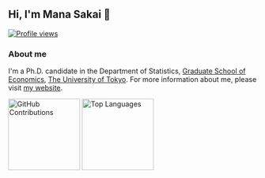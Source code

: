## Hi, I'm Mana Sakai 👋

<p align="left">
  <a href="https://github.com/manasakai">
    <img src="https://komarev.com/ghpvc/?username=manasakai" alt="Profile views" />
  </a>
</p>

### About me
I'm a Ph.D. candidate in the Department of Statistics, [Graduate School of Economics](https://www.e.u-tokyo.ac.jp/index-e.html), [The University of Tokyo](https://www.u-tokyo.ac.jp/en/). For more information about me, please visit [my website](https://manasakai.github.io).

<p align="left">
  <img src="https://github-profile-summary-cards.vercel.app/api/cards/profile-details?username=manasakai&layout=compact&theme=dracula" alt="GitHub Contributions" style="height: 145px;" />
  <img src="https://github-readme-stats.vercel.app/api/top-langs/?username=manasakai&layout=compact&card_width=350&theme=dracula" alt="Top Languages" style="height: 145px;" />
</p>

<!--
**manasakai/manasakai** is a ✨ _special_ ✨ repository because its `README.md` (this file) appears on your GitHub profile.

Here are some ideas to get you started:

- 🔭 I’m currently working on ...
- 🌱 I’m currently learning ...
- 👯 I’m looking to collaborate on ...
- 🤔 I’m looking for help with ...
- 💬 Ask me about ...
- 📫 How to reach me: ...
- 😄 Pronouns: ...
- ⚡ Fun fact: ...
-->
